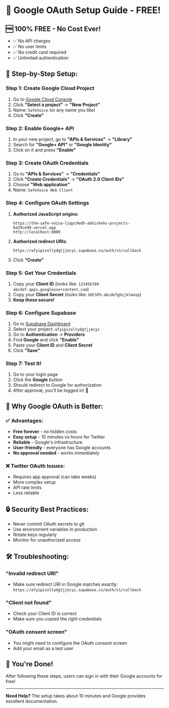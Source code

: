 # 🔐 Google OAuth Setup Guide - FREE!

## 🆓 **100% FREE - No Cost Ever!**
- ✅ No API charges
- ✅ No user limits
- ✅ No credit card required
- ✅ Unlimited authentication

## 🚀 **Step-by-Step Setup:**

### **Step 1: Create Google Cloud Project**
1. Go to [Google Cloud Console](https://console.cloud.google.com/)
2. Click **"Select a project"** → **"New Project"**
3. Name: `SafeVoice` (or any name you like)
4. Click **"Create"**

### **Step 2: Enable Google+ API**
1. In your new project, go to **"APIs & Services"** → **"Library"**
2. Search for **"Google+ API"** or **"Google Identity"**
3. Click on it and press **"Enable"**

### **Step 3: Create OAuth Credentials**
1. Go to **"APIs & Services"** → **"Credentials"**
2. Click **"Create Credentials"** → **"OAuth 2.0 Client IDs"**
3. Choose **"Web application"**
4. Name: `SafeVoice Web Client`

### **Step 4: Configure OAuth Settings**
1. **Authorized JavaScript origins:**
   ```
   https://the-safe-voice-ljqpc9edh-abhisheks-projects-6a29ce49.vercel.app
   http://localhost:8000
   ```

2. **Authorized redirect URIs:**
   ```
   https://afyipizxltydgtjjecyi.supabase.co/auth/v1/callback
   ```

3. Click **"Create"**

### **Step 5: Get Your Credentials**
1. Copy your **Client ID** (looks like: `123456789-abcdef.apps.googleusercontent.com`)
2. Copy your **Client Secret** (looks like: `GOCSPX-abcdefghijklmnop`)
3. **Keep these secure!**

### **Step 6: Configure Supabase**
1. Go to [Supabase Dashboard](https://supabase.com/dashboard)
2. Select your project: `afyipizxltydgtjjecyi`
3. Go to **Authentication** → **Providers**
4. Find **Google** and click **"Enable"**
5. Paste your **Client ID** and **Client Secret**
6. Click **"Save"**

### **Step 7: Test It!**
1. Go to your login page
2. Click the **Google** button
3. Should redirect to Google for authorization
4. After approval, you'll be logged in! 🎉

## 🎯 **Why Google OAuth is Better:**

### **✅ Advantages:**
- **Free forever** - no hidden costs
- **Easy setup** - 10 minutes vs hours for Twitter
- **Reliable** - Google's infrastructure
- **User-friendly** - everyone has Google accounts
- **No approval needed** - works immediately

### **❌ Twitter OAuth Issues:**
- Requires app approval (can take weeks)
- More complex setup
- API rate limits
- Less reliable

## 🔒 **Security Best Practices:**
- Never commit OAuth secrets to git
- Use environment variables in production
- Rotate keys regularly
- Monitor for unauthorized access

## 🛠️ **Troubleshooting:**

### **"Invalid redirect URI"**
- Make sure redirect URI in Google matches exactly: `https://afyipizxltydgtjjecyi.supabase.co/auth/v1/callback`

### **"Client not found"**
- Check your Client ID is correct
- Make sure you copied the right credentials

### **"OAuth consent screen"**
- You might need to configure the OAuth consent screen
- Add your email as a test user

## 🎉 **You're Done!**
After following these steps, users can sign in with their Google accounts for free!

---

**Need Help?** The setup takes about 10 minutes and Google provides excellent documentation.
